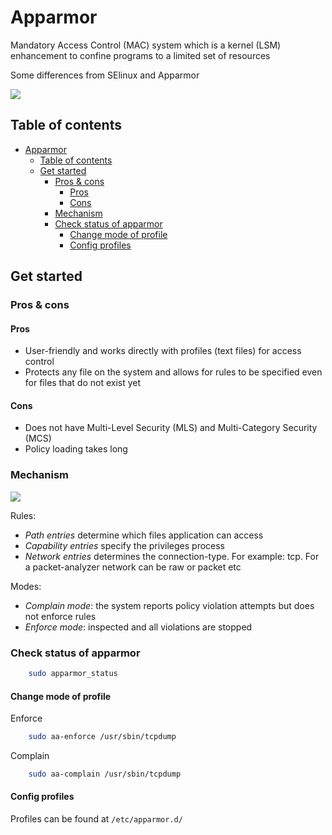 # Apparmor

Mandatory Access Control (MAC) system which is a kernel (LSM) enhancement to confine programs to a limited set of resources

Some differences from SElinux and Apparmor

![](https://i.ibb.co/LSxN7sD/Screenshot-2023-04-11-142423.png)

## Table of contents

- [Apparmor](#apparmor)
  - [Table of contents](#table-of-contents)
  - [Get started](#get-started)
    - [Pros \& cons](#pros--cons)
      - [Pros](#pros)
      - [Cons](#cons)
    - [Mechanism](#mechanism)
    - [Check status of apparmor](#check-status-of-apparmor)
      - [Change mode of profile](#change-mode-of-profile)
      - [Config profiles](#config-profiles)


## Get started

### Pros & cons

#### Pros

- User-friendly and works directly with profiles (text files) for access control
- Protects any file on the system and allows for rules to be specified even for files that do not exist yet

#### Cons

- Does not have Multi-Level Security (MLS) and Multi-Category Security (MCS)
- Policy loading takes long

### Mechanism

![](https://i.ibb.co/dr2vxkW/Screenshot-2023-04-11-142651.png)

Rules:
- *Path entries* determine which files application can access 
- *Capability entries* specify the privileges process
- *Network entries* determines the connection-type. For example: tcp. For a packet-analyzer network can be raw or packet etc

Modes:
- *Complain mode*: the system reports policy violation attempts but does not enforce rules
- *Enforce mode*: inspected and all violations are stopped

### Check status of apparmor

```sh
    sudo apparmor_status
```
#### Change mode of profile

Enforce
```sh
    sudo aa-enforce /usr/sbin/tcpdump
```

Complain
```sh
    sudo aa-complain /usr/sbin/tcpdump
```
#### Config profiles

Profiles can be found at `/etc/apparmor.d/`



